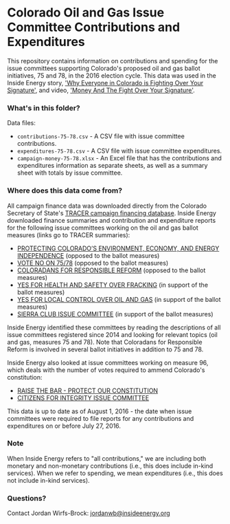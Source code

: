 # Colorado Oil and Gas Issue Committee Contributions and Expenditures

This repository contains information on contributions and spending for the issue committees supporting Colorado's proposed oil and gas ballot initiatives, 75 and 78, in the 2016 election cycle. This data was used in the Inside Energy story, ['Why Everyone in Colorado is Fighting Over Your Signature'](TK-link), and video, ['Money And The Fight Over Your Signature'](https://www.youtube.com/watch?v=-lrtJCAxE-M&feature=youtu.be).

### What's in this folder?

Data files:
* `contributions-75-78.csv` - A CSV file with issue committee contributions.
* `expenditures-75-78.csv` - A CSV file with issue committee expenditures.
* `campaign-money-75-78.xlsx` - An Excel file that has the contributions and expenditures information as separate sheets, as well as a summary sheet with totals by issue committee.


### Where does this data come from?

All campaign finance data was downloaded directly from the Colorado Secretary of State's [TRACER campaign financing database](http://tracer.sos.colorado.gov/PublicSite/homepage.aspx). Inside Energy downloaded finance summaries and contribution and expenditure reports for the following issue committees working on the oil and gas ballot measures (links go to TRACER summaries):

* [PROTECTING COLORADO’S ENVIRONMENT, ECONOMY, AND ENERGY INDEPENDENCE](http://tracer.sos.colorado.gov/PublicSite/SearchPages/CommitteeDetail.aspx?OrgID=26709) (opposed to the ballot measures)
* [VOTE NO ON 75/78](http://tracer.sos.colorado.gov/PublicSite/SearchPages/CommitteeDetail.aspx?OrgID=31439) (opposed to the ballot measures)
* [COLORADANS FOR RESPONSIBLE REFORM](http://tracer.sos.colorado.gov/PublicSite/SearchPages/CommitteeDetail.aspx?OrgID=31437) (opposed to the ballot measures)
* [YES FOR HEALTH AND SAFETY OVER FRACKING](http://tracer.sos.colorado.gov/PublicSite/SearchPages/CommitteeDetail.aspx?OrgID=30159) (in support of the ballot measures)
* [YES FOR LOCAL CONTROL OVER OIL AND GAS](http://tracer.sos.colorado.gov/PublicSite/SearchPages/CommitteeDetail.aspx?OrgID=31522) (in support of the ballot measures)
* [SIERRA CLUB ISSUE COMMITTEE](http://tracer.sos.colorado.gov/PublicSite/SearchPages/CommitteeDetail.aspx?OrgID=27410) (in support of the ballot measures)

Inside Energy identified these committees by reading the descriptions of all issue committees registered since 2014 and looking for relevant topics (oil and gas, measures 75 and 78). Note that Coloradans for Responsible Reform is involved in several ballot initiatives in addition to 75 and 78.

Inside Energy also looked at issue committees working on measure 96, which deals with the number of votes required to ammend Colorado's constitution:

* [RAISE THE BAR - PROTECT OUR CONSTITUTION](http://tracer.sos.colorado.gov/PublicSite/SearchPages/CommitteeDetail.aspx?OrgID=30321)
* [CITIZENS FOR INTEGRITY ISSUE COMMITTEE](http://tracer.sos.colorado.gov/PublicSite/SearchPages/CommitteeDetail.aspx?OrgID=31221)

This data is up to date as of August 1, 2016 - the date when issue committees were required to file reports for any contributions and expenditures on or before July 27, 2016.

### Note

When Inside Energy refers to "all contributions," we are including both monetary and non-monetary contributions (i.e., this does include in-kind services). When we refer to spending, we mean expenditures (i.e., this does not include in-kind services).

### Questions?

Contact Jordan Wirfs-Brock: jordanwb@insideenergy.org